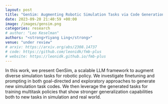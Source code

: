```yaml
---
layout: post
title: "GenSim: Augmenting Robotic Simulation Tasks via Code Generation"
date: 2023-09-20 21:40:59 +00:00
image: /images/gensim.png
categories: research
# author: "Leo Keselman"
authors: "<strong>Yiyang Ling</strong>"
venue: "under review"
# arxiv: https://arxiv.org/abs/2308.14737
# code: https://github.com/leonidk/fmb-plus
# website: https://leonidk.github.io/fmb-plus
---
```

In this work, we present GenSim, a scalable LLM framework to augment diverse simulation tasks for robotic policy. We investigate finetuning and prompting in both goal-directed and exploratory approaches to generate new simulation task codes. We then leverage the generated tasks for training multitask policies that show stronger generalization capabilities both to new tasks in simulation and real world.
